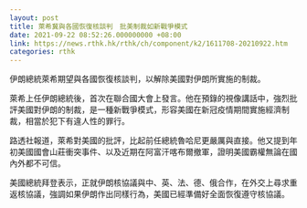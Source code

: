 ```yaml
---
layout: post
title: 萊希冀與各國恢復核談判　批美制裁如新戰爭模式
date: 2021-09-22 08:52:26.000000000 +08:00
link: https://news.rthk.hk/rthk/ch/component/k2/1611708-20210922.htm
categories: rthk
---
```


伊朗總統萊希期望與各國恢復核談判，以解除美國對伊朗所實施的制裁。

萊希上任伊朗總統後，首次在聯合國大會上發言。他在預錄的視像講話中，強烈批評美國對伊朗的制裁，是一種新戰爭模式，形容美國在新冠疫情期間實施經濟制裁，相當於犯下有違人性的罪行。

路透社報道，萊希對美國的批評，比起前任總統魯哈尼更嚴厲與直接。他又提到年初美國國會山莊衝突事件、以及近期在阿富汗喀布爾撤軍，證明美國霸權無論在國內外都不可信。

美國總統拜登表示，正就伊朗核協議與中、英、法、德、俄合作，在外交上尋求重返核協議，強調如果伊朗作出同樣行為，美國已經準備好全面恢復遵守核協議。
